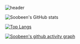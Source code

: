 

<!--
**kumsil1006/kumsil1006** is a ✨ _special_ ✨ repository because its `README.md` (this file) appears on your GitHub profile.

Here are some ideas to get you started:

- 🔭 I’m currently working on ...
- 🌱 I’m currently learning ...
- 👯 I’m looking to collaborate on ...
- 🤔 I’m looking for help with ...
- 💬 Ask me about ...
- 📫 How to reach me: ...
- 😄 Pronouns: ...
- ⚡ Fun fact: ...
-->

![header](https://capsule-render.vercel.app/api?type=waving&color=auto&height=300&section=header&text=Soobeen%20Yoon&fontSize=90)

![Soobeen's GitHub stats](https://github-readme-stats.vercel.app/api?username=kumsil1006&show_icons=true&theme=buefy)

[![Top Langs](https://github-readme-stats.vercel.app/api/top-langs/?username=anuraghazra&layout=compact)](https://github.com/anuraghazra/github-readme-stats)

[![Soobeen's github activity graph](https://activity-graph.herokuapp.com/graph?username=kumsil1006&theme=nord)](https://github.com/ashutosh00710/github-readme-activity-graph)

